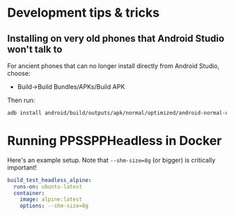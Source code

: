 # Development tips & tricks

## Installing on very old phones that Android Studio won't talk to

For ancient phones that can no longer install directly from Android Studio, choose:

* Build->Build Bundles/APKs/Build APK

Then run:

```sh
adb install android/build/outputs/apk/normal/optimized/android-normal-optimized.apk
```

# Running PPSSPPHeadless in Docker

Here's an example setup. Note that `--shm-size=8g` (or bigger) is critically important!

```yml
build_test_headless_alpine:
  runs-on: ubuntu-latest
  container:
    image: alpine:latest
    options: --shm-size=8g
```